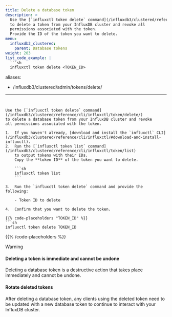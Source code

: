 ```yaml
---
title: Delete a database token
description: >
  Use the [`influxctl token delete` command](/influxdb3/clustered/reference/cli/influxctl/token/delete/)
  to delete a token from your InfluxDB cluster and revoke all
  permissions associated with the token.
  Provide the ID of the token you want to delete.
menu:
  influxdb3_clustered:
    parent: Database tokens
weight: 203
list_code_example: |
  ```sh
  influxctl token delete <TOKEN_ID>
  ```
aliases:
  - /influxdb3/clustered/admin/tokens/delete/
---
```


Use the [`influxctl token delete` command](/influxdb3/clustered/reference/cli/influxctl/token/delete/)
to delete a database token from your InfluxDB cluster and revoke
all permissions associated with the token.

1.  If you haven't already, [download and install the `influxctl` CLI](/influxdb3/clustered/reference/cli/influxctl/#download-and-install-influxctl).
2.  Run the [`influxctl token list` command](/influxdb3/clustered/reference/cli/influxctl/token/list)
    to output tokens with their IDs.
    Copy the **token ID** of the token you want to delete.

    ```sh
    influxctl token list
    ```

3.  Run the `influxctl token delete` command and provide the following:

    - Token ID to delete

4.  Confirm that you want to delete the token.

{{% code-placeholders "TOKEN_ID" %}}
```sh
influxctl token delete TOKEN_ID
```
{{% /code-placeholders %}}

> [!Warning]
> #### Deleting a token is immediate and cannot be undone
> 
> Deleting a database token is a destructive action that takes place immediately
> and cannot be undone.
> 
> #### Rotate deleted tokens
> 
> After deleting a database token, any clients using the deleted token need to be
> updated with a new database token to continue to interact with your InfluxDB
> cluster.
